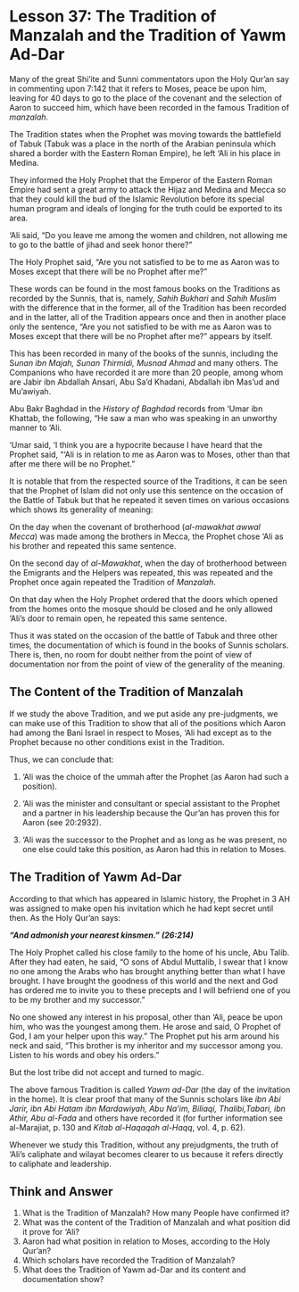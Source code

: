 Lesson 37: The Tradition of Manzalah and the Tradition of Yawm Ad-Dar
=====================================================================

Many of the great Shi’ite and Sunni commentators upon the Holy Qur’an
say in commenting upon 7:142 that it refers to Moses, peace be upon him,
leaving for 40 days to go to the place of the covenant and the selection
of Aaron to succeed him, which have been recorded in the famous
Tradition of *manzalah*.

The Tradition states when the Prophet was moving towards the battlefield
of Tabuk (Tabuk was a place in the north of the Arabian peninsula which
shared a border with the Eastern Roman Empire), he left ‘Ali in his
place in Medina.

They informed the Holy Prophet that the Emperor of the Eastern Roman
Empire had sent a great army to attack the Hijaz and Medina and Mecca so
that they could kill the bud of the Islamic Revolution before its
special human program and ideals of longing for the truth could be
exported to its area.

‘Ali said, “Do you leave me among the women and children, not allowing
me to go to the battle of jihad and seek honor there?”

The Holy Prophet said, “Are you not satisfied to be to me as Aaron was
to Moses except that there will be no Prophet after me?”

These words can be found in the most famous books on the Traditions as
recorded by the Sunnis, that is, namely, *Sahih Bukhari* and *Sahih
Muslim* with the difference that in the former, all of the Tradition has
been recorded and in the latter, all of the Tradition appears once and
then in another place only the sentence, “Are you not satisfied to be
with me as Aaron was to Moses except that there will be no Prophet after
me?” appears by itself.

This has been recorded in many of the books of the sunnis, including the
S*unan ibn Majah, Sunan Thirmidi, Musnad Ahmad* and many others. The
Companions who have recorded it are more than 20 people, among whom are
Jabir ibn Abdallah Ansari, Abu Sa’d Khadani, Abdallah ibn Mas’ud and
Mu’awiyah.

Abu Bakr Baghdad in the *History of Baghdad* records from ‘Umar ibn
Khattab, the following, “He saw a man who was speaking in an unworthy
manner to ‘Ali.

‘Umar said, ‘I think you are a hypocrite because I have heard that the
Prophet said, “‘Ali is in relation to me as Aaron was to Moses, other
than that after me there will be no Prophet.”

It is notable that from the respected source of the Traditions, it can
be seen that the Prophet of Islam did not only use this sentence on the
occasion of the Battle of Tabuk but that he repeated it seven times on
various occasions which shows its generality of meaning:

On the day when the covenant of brotherhood (*al-mawakhat awwal Mecca*)
was made among the brothers in Mecca, the Prophet chose ‘Ali as his
brother and repeated this same sentence.

On the second day of *al-Mawakhat*, when the day of brotherhood between
the Emigrants and the Helpers was repeated, this was repeated and the
Prophet once again repeated the Tradition of *Manzalah*.

On that day when the Holy Prophet ordered that the doors which opened
from the homes onto the mosque should be closed and he only allowed
‘Ali’s door to remain open, he repeated this same sentence.

Thus it was stated on the occasion of the battle of Tabuk and three
other times, the documentation of which is found in the books of Sunnis
scholars. There is, then, no room for doubt neither from the point of
view of documentation nor from the point of view of the generality of
the meaning.

The Content of the Tradition of Manzalah
----------------------------------------

If we study the above Tradition, and we put aside any pre-judgments, we
can make use of this Tradition to show that all of the positions which
Aaron had among the Bani Israel in respect to Moses, ‘Ali had except as
to the Prophet because no other conditions exist in the Tradition.

Thus, we can conclude that:

1. ‘Ali was the choice of the ummah after the Prophet (as Aaron had such
a position).

2. ‘Ali was the minister and consultant or special assistant to the
Prophet and a partner in his leadership because the Qur’an has proven
this for Aaron (see 20:2932).

3. ‘Ali was the successor to the Prophet and as long as he was present,
no one else could take this position, as Aaron had this in relation to
Moses.

The Tradition of Yawm Ad-Dar
----------------------------

According to that which has appeared in Islamic history, the Prophet in
3 AH was assigned to make open his invitation which he had kept secret
until then. As the Holy Qur’an says:

***“And admonish your nearest kinsmen.” (26:214)***

The Holy Prophet called his close family to the home of his uncle, Abu
Talib. After they had eaten, he said, “O sons of Abdul Muttalib, I swear
that I know no one among the Arabs who has brought anything better than
what I have brought. I have brought the goodness of this world and the
next and God has ordered me to invite you to these precepts and I will
befriend one of you to be my brother and my successor.”

No one showed any interest in his proposal, other than ‘Ali, peace be
upon him, who was the youngest among them. He arose and said, O Prophet
of God, I am your helper upon this way.” The Prophet put his arm around
his neck and said, “This brother is my inheritor and my successor among
you. Listen to his words and obey his orders.”

But the lost tribe did not accept and turned to magic.

The above famous Tradition is called *Yawm ad-Dar* (the day of the
invitation in the home). It is clear proof that many of the Sunnis
scholars like *ibn Abi Jarir, ibn Abi Hatam ibn Mardawiyah, Abu Na’im,
Biliaqi, Thalibi,Tabari, ibn Athir, Abu al-Fada* and others have
recorded it (for further information see al-Marajiat, p. 130 and *Kitab
al-Haqaqah al-Haqq*, vol. 4, p. 62).

Whenever we study this Tradition, without any prejudgments, the truth of
‘Ali’s caliphate and wilayat becomes clearer to us because it refers
directly to caliphate and leadership.

Think and Answer
----------------

1. What is the Tradition of Manzalah? How many People have confirmed
it?  
 2. What was the content of the Tradition of Manzalah and what position
did it prove for ‘Ali?  
 3. Aaron had what position in relation to Moses, according to the Holy
Qur’an?  
 4. Which scholars have recorded the Tradition of Manzalah?  
 5. What does the Tradition of Yawm ad-Dar and its content and
documentation show?  
  


